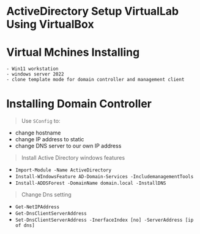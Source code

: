 # ActiveDirectory Setup VirtualLab Using VirtualBox 

# Virtual Mchines Installing 
 	- Win11 workstation 
 	- windows server 2022 
 	- clone template mode for domain controller and management client 

# Installing Domain Controller 
> Use `SConfig` to:
- change hostname
- change IP address to static 
- change DNS server to our own IP address 

> Install Active Directory windows features 
 - `Import-Module -Name ActiveDirectory`
 - `Install-WIndowsFeature AD-Domain-Services -IncludemanagementTools`
 - `Install-ADDSForest -DomainName domain.local -InstallDNS `
  
> Change Dns setting 
 - `Get-NetIPAddress`
 - `Get-DnsClientServerAddress`
 - `Set-DnsClientServerAddress -InerfaceIndex [no] -ServerAddress [ip of dns]`
  
  

